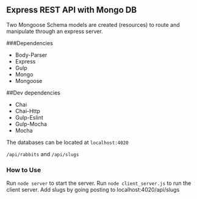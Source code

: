 
## Express REST API with Mongo DB
Two Mongoose Schema models are created (resources) to route and manipulate through an express server.

###Dependencies
   * Body-Parser
   * Express
   * Gulp
   * Mongo
   * Mongoose

##Dev dependencies
   * Chai
   * Chai-Http  
   * Gulp-Eslint
   * Gulp-Mocha
   * Mocha

The databases can be
located at ```localhost:4020```

```/api/rabbits``` and ```/api/slugs```

### How to Use
Run ```node server``` to start the server.
Run ```node client_server.js``` to run the client server.
Add slugs by going posting to localhost:4020/api/slugs
